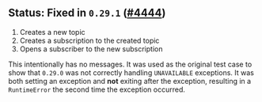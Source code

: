 ## Status: Fixed in `0.29.1` ([#4444][1])

1. Creates a new topic
1. Creates a subscription to the created topic
1. Opens a subscriber to the new subscription

This intentionally has no messages. It was used as the original
test case to show that `0.29.0` was not correctly handling
`UNAVAILABLE` exceptions. It was both setting an exception and
**not** exiting after the exception, resulting in a `RuntimeError`
the second time the exception occurred.

[1]: https://github.com/GoogleCloudPlatform/google-cloud-python/pull/4444
